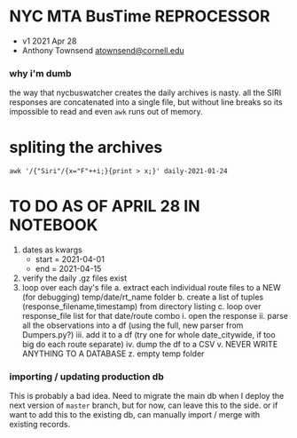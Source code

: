 # NYC MTA BusTime REPROCESSOR
- v1 2021 Apr 28
- Anthony Townsend <atownsend@cornell.edu>


### why i'm dumb

the way that nycbuswatcher creates the daily archives is nasty. all the SIRI responses are concatenated into a single file, but without line breaks so its impossible to read and even `awk` runs out of memory.

# spliting the archives

`awk '/{"Siri"/{x="F"++i;}{print > x;}' daily-2021-01-24`





# TO DO AS OF APRIL 28 IN NOTEBOOK
1. dates as kwargs
    - start = 2021-04-01
    - end = 2021-04-15
2. verify the daily .gz files exist
3. loop over each day's file
    a. extract each individual route files to a NEW (for debugging) temp/date/rt_name folder
    b. create a list of tuples (response_filename,timestamp) from directory listing
    c. loop over response_file list for that date/route combo
        i. open the response
        ii. parse all the observations into a df (using the full, new parser from Dumpers.py?)
        iii. add it to a df (try one for whole date_citywide, if too big do each route separate)
        iv. dump the df to a CSV
        v. NEVER WRITE ANYTHING TO A DATABASE
    z. empty temp folder


### importing / updating production db

This is probably a bad idea. Need to migrate the main db when I deploy the next version of `master` branch, but for now, can leave this to the side. or if want to add this to the existing db, can manually import / merge with existing records.
